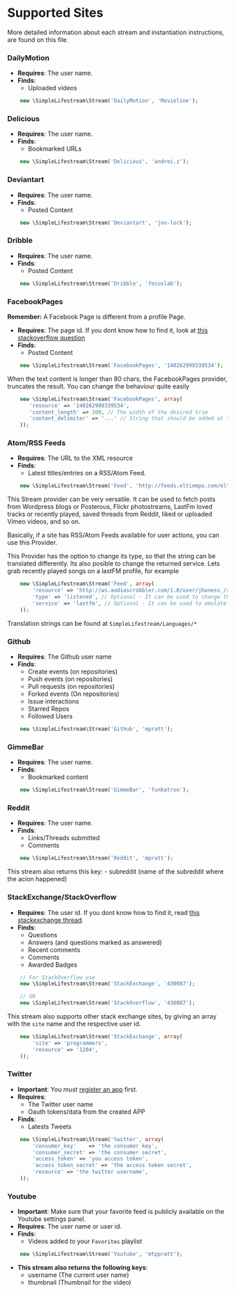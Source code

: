Supported Sites
===============

More detailed information about each stream and instantiation instructions, are found
on this file.

### DailyMotion

- **Requires**: The user name.
- **Finds**:
    - Uploaded videos

```php
    new \SimpleLifestream\Stream('DailyMotion', 'Movieline');
```

### Delicious

- **Requires**: The user name.
- **Finds**:
    - Bookmarked URLs

```php
    new \SimpleLifestream\Stream('Delicious', 'andrei.z');
```

### Deviantart

- **Requires**: The user name.
- **Finds**:
    - Posted Content

```php
    new \SimpleLifestream\Stream('Deviantart', 'jon-lock');
```

### Dribble

- **Requires**: The user name.
- **Finds**:
    - Posted Content

```php
    new \SimpleLifestream\Stream('Dribble', 'focuslab');
```

### FacebookPages

**Remember:** A Facebook Page is different from a profile Page.
- **Requires**: The page id. If you dont know how to find it, look at [this stackoverflow question](http://stackoverflow.com/questions/3130433/get-facebook-fan-page-id)
- **Finds**:
    - Posted Content

```php
    new \SimpleLifestream\Stream('FacebookPages', '140262999339534');
```

When the text content is longer than 80 chars, the FacebookPages provider, truncates the result. You can change the behaviour quite easily

```php
    new \SimpleLifestream\Stream('FacebookPages', array(
       'resource' => '140262999339534',
       'content_length' => 200, // The width of the desired trim
       'content_delimiter' => '...' // String that should be added at the end of the string
    ));
```

### Atom/RSS Feeds

- **Requires**: The URL to the XML resource
- **Finds**:
    - Latest titles/entries on a RSS/Atom Feed.

```php
    new \SimpleLifestream\Stream('Feed', 'http://feeds.eltiempo.com/eltiempo/titulares');
```

This Stream provider can be very versatile. It can be used to fetch posts from Wordpress blogs or Posterous, Flickr photostreams,
LastFm loved tracks or recently played, saved threads from Reddit, liked or uploaded Vimeo videos, and so on.

Basically, if a site has RSS/Atom Feeds available for user actions, you can use this Provider.

This Provider has the option to change its type, so that the string can be translated differently. Its also posible to change the returned service.
Lets grab recently played songs on a lastFM profile, for example

```php
    new \SimpleLifestream\Stream('Feed', array(
        'resource' => 'http://ws.audioscrobbler.com/1.0/user/jhoness_/recenttracks.rss',
        'type' => 'listened', // Optional - It can be used to change the translation of this action
        'service' => 'lastfm', // Optional - It can be used to emulate a new provider
    ));
```

Translation strings can be found at `SimpleLifestream/Languages/*`

### Github

- **Requires**: The Github user name
- **Finds**:
    - Create events (on repositories)
    - Push events (on repositories)
    - Pull requests (on repositories)
    - Forked events (On repositories)
    - Issue interactions
    - Starred Repos
    - Followed Users

```php
    new \SimpleLifestream\Stream('Github', 'mpratt');
```

### GimmeBar

- **Requires**: The user name.
- **Finds**:
    - Bookmarked content

```php
    new \SimpleLifestream\Stream('GimmeBar', 'funkatron');
```

### Reddit

- **Requires**: The user name.
- **Finds**:
    - Links/Threads submitted
    - Comments

```php
    new \SimpleLifestream\Stream('Reddit', 'mpratt');
```
This stream also returns this key:
    - subreddit (name of the subreddit where the acion happened)

### StackExchange/StackOverflow

- **Requires**: The user id.  If you dont know how to find it, read [this stackexchange thread](http://meta.stackoverflow.com/questions/98771/what-is-my-user-id).
- **Finds**:
    - Questions
    - Answers (and questions marked as answered)
    - Recent comments
    - Comments
    - Awarded Badges

```php
    // For StackOverflow use
    new \SimpleLifestream\Stream('StackExchange', '430087');

    // OR
    new \SimpleLifestream\Stream('StackOverflow', '430087');
```

This stream also supports other stack exchange sites, by giving an array with the `site` name
and the respective user id.

```php
    new \SimpleLifestream\Stream('StackExchange', array(
        'site' => 'programmers',
        'resource' => '1204',
    ));
```

### Twitter

- **Important**: You _must_ [register an app](http://dev.twitter.com/apps) first.
- **Requires**:
    - The Twitter user name
    - Oauth tokens/data from the created APP
- **Finds**:
    - Latests Tweets

```php
    new \SimpleLifestream\Stream('twitter', array(
        'consumer_key'    => 'the consumer key',
        'consumer_secret' => 'the consumer secret',
        'access_token' => 'you access token',
        'access_token_secret' => 'the access token secret',
        'resource' => 'the twitter username',
    ));
```

### Youtube

- **Important**: Make sure that your favorite feed is publicly available on the Youtube settings panel.
- **Requires**: The user name or user id.
- **Finds**:
    - Videos added to your `Favorites` playlist

```php
    new \SimpleLifestream\Stream('Youtube', 'mtppratt');
```


- **This stream also returns the following keys**:
    - username (The current user name)
    - thumbnail (Thumbnail for the video)
